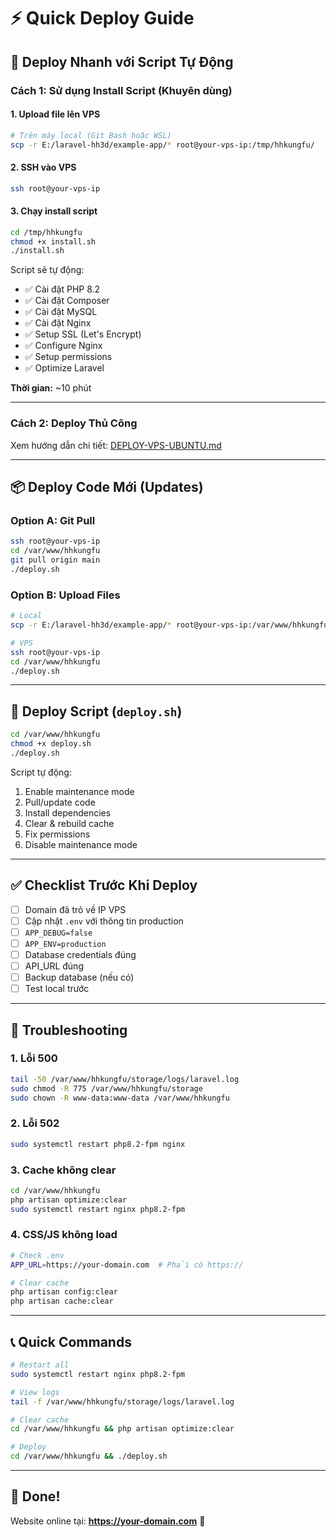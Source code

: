 # ⚡ Quick Deploy Guide

## 🎯 Deploy Nhanh với Script Tự Động

### Cách 1: Sử dụng Install Script (Khuyên dùng)

#### 1. Upload file lên VPS
```bash
# Trên máy local (Git Bash hoặc WSL)
scp -r E:/laravel-hh3d/example-app/* root@your-vps-ip:/tmp/hhkungfu/
```

#### 2. SSH vào VPS
```bash
ssh root@your-vps-ip
```

#### 3. Chạy install script
```bash
cd /tmp/hhkungfu
chmod +x install.sh
./install.sh
```

Script sẽ tự động:
- ✅ Cài đặt PHP 8.2
- ✅ Cài đặt Composer
- ✅ Cài đặt MySQL
- ✅ Cài đặt Nginx
- ✅ Setup SSL (Let's Encrypt)
- ✅ Configure Nginx
- ✅ Setup permissions
- ✅ Optimize Laravel

**Thời gian:** ~10 phút

---

### Cách 2: Deploy Thủ Công

Xem hướng dẫn chi tiết: [DEPLOY-VPS-UBUNTU.md](./DEPLOY-VPS-UBUNTU.md)

---

## 📦 Deploy Code Mới (Updates)

### Option A: Git Pull
```bash
ssh root@your-vps-ip
cd /var/www/hhkungfu
git pull origin main
./deploy.sh
```

### Option B: Upload Files
```bash
# Local
scp -r E:/laravel-hh3d/example-app/* root@your-vps-ip:/var/www/hhkungfu/

# VPS
ssh root@your-vps-ip
cd /var/www/hhkungfu
./deploy.sh
```

---

## 🔧 Deploy Script (`deploy.sh`)

```bash
cd /var/www/hhkungfu
chmod +x deploy.sh
./deploy.sh
```

Script tự động:
1. Enable maintenance mode
2. Pull/update code
3. Install dependencies
4. Clear & rebuild cache
5. Fix permissions
6. Disable maintenance mode

---

## ✅ Checklist Trước Khi Deploy

- [ ] Domain đã trỏ về IP VPS
- [ ] Cập nhật `.env` với thông tin production
- [ ] `APP_DEBUG=false`
- [ ] `APP_ENV=production`
- [ ] Database credentials đúng
- [ ] API_URL đúng
- [ ] Backup database (nếu có)
- [ ] Test local trước

---

## 🐛 Troubleshooting

### 1. Lỗi 500
```bash
tail -50 /var/www/hhkungfu/storage/logs/laravel.log
sudo chmod -R 775 /var/www/hhkungfu/storage
sudo chown -R www-data:www-data /var/www/hhkungfu
```

### 2. Lỗi 502
```bash
sudo systemctl restart php8.2-fpm nginx
```

### 3. Cache không clear
```bash
cd /var/www/hhkungfu
php artisan optimize:clear
sudo systemctl restart nginx php8.2-fpm
```

### 4. CSS/JS không load
```bash
# Check .env
APP_URL=https://your-domain.com  # Phải có https://

# Clear cache
php artisan config:clear
php artisan cache:clear
```

---

## 📞 Quick Commands

```bash
# Restart all
sudo systemctl restart nginx php8.2-fpm

# View logs
tail -f /var/www/hhkungfu/storage/logs/laravel.log

# Clear cache
cd /var/www/hhkungfu && php artisan optimize:clear

# Deploy
cd /var/www/hhkungfu && ./deploy.sh
```

---

## 🎉 Done!

Website online tại: **https://your-domain.com** 🚀

